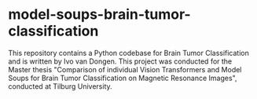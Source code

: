 # model-soups-brain-tumor-classification
This repository contains a Python codebase for Brain Tumor Classification and is written by Ivo van Dongen. This project was conducted for the Master thesis "Comparison of individual Vision Transformers and Model Soups for Brain Tumor Classification on Magnetic Resonance Images", conducted at Tilburg University.
